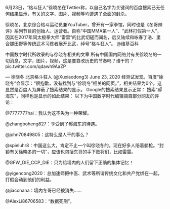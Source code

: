 6月23日，“格斗狂人”徐晓冬在Twttier称，以自己名字为关键词的百度搜索已无任何结果显示，有关的文字、图片、视频等均遭遇了全面的封杀。

徐晓冬，北京综合格斗运动员兼YouTuber，曾开有一家拳馆，同时也是《冬哥辣评》系列节目的创始人、运营者。自称“中国MMA第一人”、“武林打假第一人”，因其在2017年同太极拳大师“雷雷”的比武切磋而闻名，后又陆续和咏春丁浩、里合腿田野等传统武术习练者展开比武，绰号“格斗狂人”。 @维基百科

中国数字时代所收录的与徐晓冬相关的文章 所有中国国内网络封有关徐晓冬的一切消息，文字，图片，视频，这是要篡改历史的节奏吗？谁干的？ pic.twitter.com/qdawh9AaZP

&mdash; 徐晓冬 北京格斗狂人 (@Xuxiaodong3) June 23, 2020 经测试发现，百度“徐晓冬”会显示：“很抱歉，没有找到与“徐晓冬”相关的网页。”，相关结果为0个。这显然是百度人为屏蔽了搜索结果的显示。 Google的搜索结果显示正常： 搜索“郝海东”，同样也是显示的如此结果： 以下为中国数字时代编辑摘自部分网友的评论：

@7777777hai：我认为这不失为一种荣耀。

@zhangboheng827：享受到了郝海东的待遇。

@john70849805：这特么是人干的事么？

@spieluhr8：中国这么大，肯定不止一个叫徐晓冬的。现在好多人陪着躺枪。“封锁有关徐晓冬的一切”，应该也包括东哥的手下败将们，比如雷雷。

@GFW_DIE_CCP_DIE：只为给墙内的人们留下正确的集体记忆！

@yigencong2020：总加速师把中医、武术等所谓传统文化和共产党绑在一起，打假会动到他们的利益。

@jiaconana：墙内冬哥已经被消失……

@AlexLi86706583：“数据死刑”。


